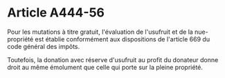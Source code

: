 # Article A444-56

Pour les mutations à titre gratuit, l'évaluation de l'usufruit et de la nue-propriété est établie conformément aux dispositions de l'article 669 du code général des impôts.

Toutefois, la donation avec réserve d'usufruit au profit du donateur donne droit au même émolument que celle qui porte sur la pleine propriété.
